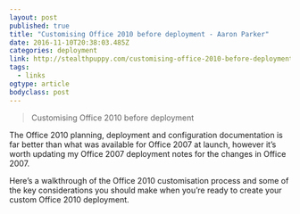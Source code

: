 ```yaml
---
layout: post
published: true
title: "Customising Office 2010 before deployment - Aaron Parker"
date: 2016-11-10T20:38:03.485Z
categories: deployment  
link: http://stealthpuppy.com/customising-office-2010-before-deployment/
tags:
  - links
ogtype: article
bodyclass: post
---
```


> Customising Office 2010 before deployment



The Office 2010 planning, deployment and configuration documentation is far better than what was available for Office 2007 at launch, however it’s worth updating my Office 2007 deployment notes for the changes in Office 2007.

Here’s a walkthrough of the Office 2010 customisation process and some of the key considerations you should make when you’re ready to create your custom Office 2010 deployment.
